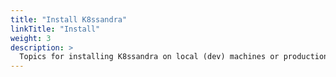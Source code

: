 ```yaml
---
title: "Install K8ssandra"
linkTitle: "Install"
weight: 3
description: >
  Topics for installing K8ssandra on local (dev) machines or production-level K8ssandra clusters on a variety of cloud platforms.
---
```

